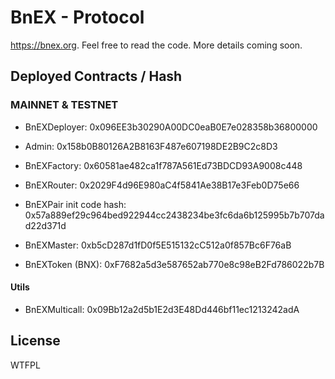 # BnEX - Protocol

https://bnex.org. Feel free to read the code. More details coming soon.

## Deployed Contracts / Hash

### MAINNET & TESTNET

- BnEXDeployer: 0x096EE3b30290A00DC0eaB0E7e028358b36800000
- Admin: 0x158b0B80126A2B8163F487e607198DE2B9C2c8D3

- BnEXFactory: 0x60581ae482ca1f787A561Ed73BDCD93A9008c448
- BnEXRouter: 0x2029F4d96E980aC4f5841Ae38B17e3Feb0D75e66
- BnEXPair init code hash: 0x57a889ef29c964bed922944cc2438234be3fc6da6b125995b7b707dad22d371d
- BnEXMaster: 0xb5cD287d1fD0f5E515132cC512a0f857Bc6F76aB
- BnEXToken (BNX): 0xF7682a5d3e587652ab770e8c98eB2Fd786022b7B

#### Utils

- BnEXMulticall: 0x09Bb12a2d5b1E2d3E48Dd446bf11ec1213242adA

## License

WTFPL
